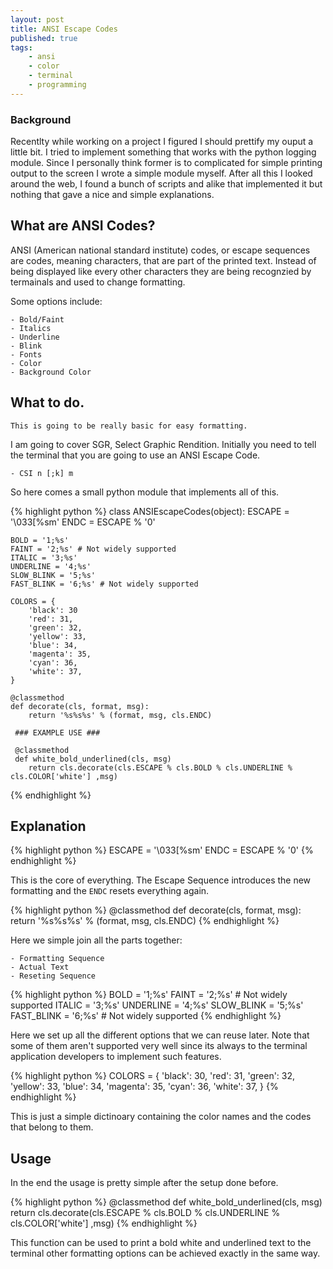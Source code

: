 ```yaml
---
layout: post
title: ANSI Escape Codes
published: true
tags: 
    - ansi
    - color
    - terminal
    - programming
---
```


### Background

Recentlty while working on a project I figured I should prettify my ouput a little bit.
I tried to implement something that works with the python logging module. Since I personally think
former is to complicated for simple printing output to the screen I wrote a simple module myself.
After all this I looked around the web, I found a bunch of scripts and alike that implemented it but nothing that gave a nice and simple explanations.

## What are ANSI Codes?

ANSI (American national standard institute) codes, or escape sequences are codes, meaning characters, that are part of the printed text. Instead of being displayed like every other characters they are being recognzied by termainals and used to change formatting.

Some options include:

	- Bold/Faint
	- Italics
	- Underline
	- Blink
	- Fonts
	- Color
	- Background Color

## What to do.

    This is going to be really basic for easy formatting.

I am going to cover SGR, Select Graphic Rendition.
Initially you need to tell the terminal that you are going to use an ANSI Escape Code.

	- CSI n [;k] m

So here comes a small python module that implements all of this.

{% highlight python %}
class ANSIEscapeCodes(object):
	ESCAPE = '\033[%sm'
	ENDC = ESCAPE % '0'

	BOLD = '1;%s'
	FAINT = '2;%s' # Not widely supported
	ITALIC = '3;%s'
	UNDERLINE = '4;%s'
	SLOW_BLINK = '5;%s'
	FAST_BLINK = '6;%s' # Not widely supported

	COLORS = {
		'black': 30
		'red': 31,
		'green': 32,
		'yellow': 33,
		'blue': 34,
		'magenta': 35,
		'cyan': 36,
		'white': 37,
	}

	@classmethod
	def decorate(cls, format, msg):
		return '%s%s%s' % (format, msg, cls.ENDC)
	
	 ### EXAMPLE USE ###

	 @classmethod
	 def white_bold_underlined(cls, msg)
	 	return cls.decorate(cls.ESCAPE % cls.BOLD % cls.UNDERLINE % cls.COLOR['white'] ,msg)

{% endhighlight %}

## Explanation

{% highlight python %}
ESCAPE = '\033[%sm'
ENDC = ESCAPE % '0'
{% endhighlight %}

This is the core of everything. The Escape Sequence introduces the new formatting and the `ENDC` resets everything again.

{% highlight python %}
@classmethod
def decorate(cls, format, msg):
	return '%s%s%s' % (format, msg, cls.ENDC)
{% endhighlight %}

Here we simple join all the parts together:

	- Formatting Sequence
	- Actual Text
	- Reseting Sequence

{% highlight python %}
BOLD = '1;%s'
FAINT = '2;%s' # Not widely supported
ITALIC = '3;%s'
UNDERLINE = '4;%s'
SLOW_BLINK = '5;%s'
FAST_BLINK = '6;%s' # Not widely supported
{% endhighlight %}

Here we set up all the different options that we can reuse later.
Note that some of them aren't supported very well since its always to the terminal application developers to implement such features.

{% highlight python %}
COLORS = {
	'black': 30,
	'red': 31,
	'green': 32,
	'yellow': 33,
	'blue': 34,
	'magenta': 35,
	'cyan': 36,
	'white': 37,
}
{% endhighlight %}

This is just a simple dictinoary containing the color names and the codes that belong to them.

## Usage

In the end the usage is pretty simple after the setup done before.

{% highlight python %}
@classmethod
def white_bold_underlined(cls, msg)
 	return cls.decorate(cls.ESCAPE % cls.BOLD % cls.UNDERLINE % cls.COLOR['white'] ,msg)
{% endhighlight %}

This function can be used to print a bold white and underlined text to the terminal other formatting options can be achieved exactly in the same way.
